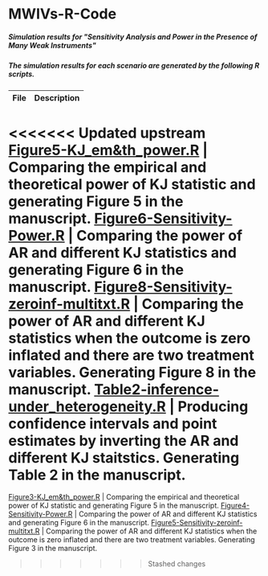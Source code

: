# MWIVs-R-Code
##### Simulation results for "Sensitivity Analysis and Power in the Presence of Many Weak Instruments"
##### The simulation results for each scenario are generated by the following R scripts.


File | Description
---- | ----
<<<<<<< Updated upstream
[Figure5-KJ_em&th_power.R](Figure3-KJ_em&th_power.R) | Comparing the empirical and theoretical power of KJ statistic and generating Figure 5 in the manuscript. 
[Figure6-Sensitivity-Power.R](Figure4-Sensitivity-Power.R) | Comparing the power of AR and different KJ statistics and generating Figure 6 in the manuscript. 
[Figure8-Sensitivity-zeroinf-multitxt.R](Figure5-Sensitivity-zeroinf-multitxt.R) | Comparing the power of AR and different KJ statistics when the outcome is zero inflated and there are two treatment variables.  Generating Figure 8 in the manuscript. 
[Table2-inference-under_heterogeneity.R](Table1-inference-under_heterogeneity.R) | Producing confidence intervals and point estimates by inverting the AR and different KJ staitstics. Generating Table 2 in the manuscript.
=======
[Figure3-KJ_em&th_power.R](Figure3-KJ_em&th_power.R) | Comparing the empirical and theoretical power of KJ statistic and generating Figure 5 in the manuscript. 
[Figure4-Sensitivity-Power.R](Figure4-Sensitivity-Power.R) | Comparing the power of AR and different KJ statistics and generating Figure 6 in the manuscript. 
[Figure5-Sensitivity-zeroinf-multitxt.R](Figure5-Sensitivity-zeroinf-multitxt.R) | Comparing the power of AR and different KJ statistics when the outcome is zero inflated and there are two treatment variables.  Generating Figure 3 in the manuscript. 
>>>>>>> Stashed changes
